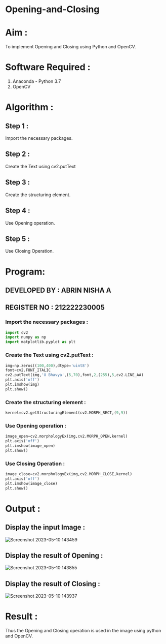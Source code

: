 # Opening-and-Closing

# Aim :

To implement Opening and Closing using Python and OpenCV.

# Software Required :

1. Anaconda - Python 3.7
2. OpenCV

# Algorithm :

## Step 1 :

Import the necessary packages.

## Step 2 :

Create the Text using cv2.putText

## Step 3 :

Create the structuring element.

## Step 4 :

Use Opening operation.

## Step 5 :

Use Closing Operation.
 
# Program:

## DEVELOPED BY : ABRIN NISHA A
## REGISTER NO : 212222230005

### Import the necessary packages :

```python
import cv2
import numpy as np
import matplotlib.pyplot as plt
```

### Create the Text using cv2.putText :

```python
img=np.zeros((100,400),dtype='uint8')
font=cv2.FONT_ITALIC
cv2.putText(img,'U Bhavya',(5,70),font,2,(255),5,cv2.LINE_AA)
plt.axis('off')
plt.imshow(img)
plt.show()
```

### Create the structuring element :

```python
kernel=cv2.getStructuringElement(cv2.MORPH_RECT,(9,9))
```
### Use Opening operation :

```python
image_open=cv2.morphologyEx(img,cv2.MORPH_OPEN,kernel)
plt.axis('off')
plt.imshow(image_open)
plt.show()
```
### Use Closing Operation :

```python
image_close=cv2.morphologyEx(img,cv2.MORPH_CLOSE,kernel)
plt.axis('off')
plt.imshow(image_close)
plt.show()
```
# Output :

## Display the input Image :
![Screenshot 2023-05-10 143459](https://github.com/Abrinnisha6/Opening-and-Closing/assets/118889454/fa98eeb3-13ba-47df-a102-7d8bf3ed89d1)


## Display the result of Opening :

![Screenshot 2023-05-10 143855](https://github.com/Abrinnisha6/Opening-and-Closing/assets/118889454/c7b25613-a3e7-4721-a4df-97689d8eb7bd)


## Display the result of Closing :

![Screenshot 2023-05-10 143937](https://github.com/Abrinnisha6/Opening-and-Closing/assets/118889454/a9d51400-65c1-4495-bc8e-7f82b670b312)


# Result :

Thus the Opening and Closing operation is used in the image using python and OpenCV.
